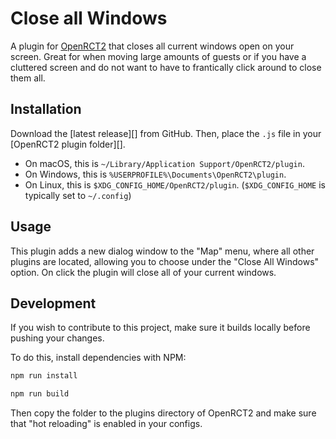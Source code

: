 # Close all Windows

A plugin for [OpenRCT2](https://openrct2.org/) that closes all current windows open on your screen.
Great for when moving large amounts of guests or if you have a cluttered screen
and do not want to have to frantically click around to close them all.

## Installation

Download the [latest release][] from GitHub. Then, place the `.js` file
in your [OpenRCT2 plugin folder][].

- On macOS, this is `~/Library/Application Support/OpenRCT2/plugin`.
- On Windows, this is `%USERPROFILE%\Documents\OpenRCT2\plugin`.
- On Linux, this is `$XDG_CONFIG_HOME/OpenRCT2/plugin`.
  (`$XDG_CONFIG_HOME` is typically set to `~/.config`)

## Usage

This plugin adds a new dialog window to the "Map" menu, where all other
plugins are located, allowing you to choose under the "Close All Windows" option.
On click the plugin will close all of your current windows.

## Development

If you wish to contribute to this project, make sure it builds locally
before pushing your changes.

To do this, install dependencies with NPM:

```bash
npm run install
```

```bash
npm run build
```

Then copy the folder to the plugins directory of OpenRCT2 and make sure that
"hot reloading" is enabled in your configs.
